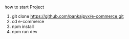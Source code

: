 how to start Project

1. git clone https://github.com/pankajpvx/e-commerce.git
2. cd e-commerce
3. npm install
4. npm run dev


